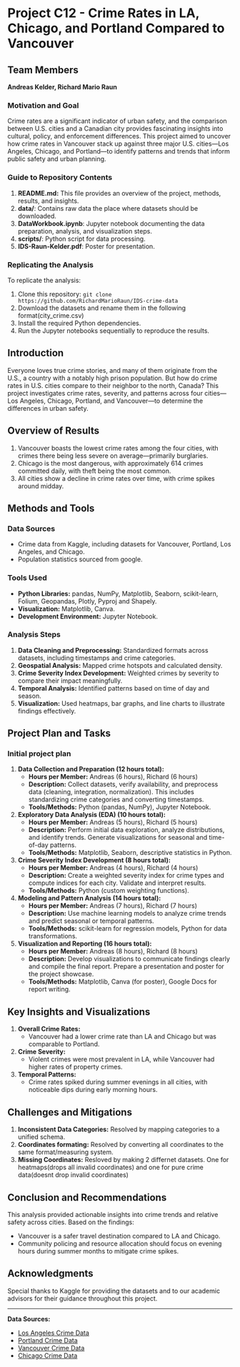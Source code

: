 # Project C12 - Crime Rates in LA, Chicago, and Portland Compared to Vancouver

## Team Members

**Andreas Kelder, Richard Mario Raun**

### Motivation and Goal

Crime rates are a significant indicator of urban safety, and the comparison between U.S. cities and a Canadian city provides fascinating insights into cultural, policy, and enforcement differences. This project aimed to uncover how crime rates in Vancouver stack up against three major U.S. cities—Los Angeles, Chicago, and Portland—to identify patterns and trends that inform public safety and urban planning.

### Guide to Repository Contents

1. **README.md:** This file provides an overview of the project, methods, results, and insights.
2. **data/**: Contains raw data the place where datasets should be downloaded.
3. **DataWorkbook.ipynb**: Jupyter notebook documenting the data preparation, analysis, and visualization steps.
4. **scripts/**: Python script for data processing.
5. **IDS-Raun-Kelder.pdf**: Poster for presentation.

### Replicating the Analysis

To replicate the analysis:

1. Clone this repository: `git clone https://github.com/RichardMarioRaun/IDS-crime-data`
2. Download the datasets and rename them in the following format(city_crime.csv)
3. Install the required Python dependencies.
4. Run the Jupyter notebooks sequentially to reproduce the results.

## Introduction

Everyone loves true crime stories, and many of them originate from the U.S., a country with a notably high prison population. But how do crime rates in U.S. cities compare to their neighbor to the north, Canada? This project investigates crime rates, severity, and patterns across four cities—Los Angeles, Chicago, Portland, and Vancouver—to determine the differences in urban safety.

## Overview of Results

1. Vancouver boasts the lowest crime rates among the four cities, with crimes there being less severe on average—primarily burglaries.
2. Chicago is the most dangerous, with approximately 614 crimes committed daily, with theft being the most common.
3. All cities show a decline in crime rates over time, with crime spikes around midday.

## Methods and Tools

### **Data Sources**

- Crime data from Kaggle, including datasets for Vancouver, Portland, Los Angeles, and Chicago.
- Population statistics sourced from google.

### **Tools Used**

- **Python Libraries:** pandas, NumPy, Matplotlib, Seaborn, scikit-learn, Folium, Geopandas, Plotly, Pyproj and Shapely.
- **Visualization:** Matplotlib, Canva.
- **Development Environment:** Jupyter Notebook.

### **Analysis Steps**

1. **Data Cleaning and Preprocessing:** Standardized formats across datasets, including timestamps and crime categories.
2. **Geospatial Analysis:** Mapped crime hotspots and calculated density.
3. **Crime Severity Index Development:** Weighted crimes by severity to compare their impact meaningfully.
4. **Temporal Analysis:** Identified patterns based on time of day and season.
5. **Visualization:** Used heatmaps, bar graphs, and line charts to illustrate findings effectively.

## Project Plan and Tasks

### Initial project plan

1. **Data Collection and Preparation (12 hours total):**  
   - **Hours per Member:** Andreas (6 hours), Richard (6 hours)  
   - **Description:** Collect datasets, verify availability, and preprocess data (cleaning, integration, normalization). This includes standardizing crime categories and converting timestamps.  
   - **Tools/Methods:** Python (pandas, NumPy), Jupyter Notebook.  
2. **Exploratory Data Analysis (EDA) (10 hours total):**  
   - **Hours per Member:** Andreas (5 hours), Richard (5 hours)  
   - **Description:** Perform initial data exploration, analyze distributions, and identify trends. Generate visualizations for seasonal and time-of-day patterns.  
   - **Tools/Methods:** Matplotlib, Seaborn, descriptive statistics in Python.  
3. **Crime Severity Index Development (8 hours total):**  
   - **Hours per Member:** Andreas (4 hours), Richard (4 hours)  
   - **Description:** Create a weighted severity index for crime types and compute indices for each city. Validate and interpret results.  
   - **Tools/Methods:** Python (custom weighting functions).  
4. **Modeling and Pattern Analysis (14 hours total):**  
   - **Hours per Member:** Andreas (7 hours), Richard (7 hours)  
   - **Description:** Use machine learning models to analyze crime trends and predict seasonal or temporal patterns.  
   - **Tools/Methods:** scikit-learn for regression models, Python for data transformations.  
5. **Visualization and Reporting (16 hours total):**  
   - **Hours per Member:** Andreas (8 hours), Richard (8 hours)  
   - **Description:** Develop visualizations to communicate findings clearly and compile the final report. Prepare a presentation and poster for the project showcase.  
   - **Tools/Methods:** Matplotlib, Canva (for poster), Google Docs for report writing.

## Key Insights and Visualizations

1. **Overall Crime Rates:**
   - Vancouver had a lower crime rate than LA and Chicago but was comparable to Portland.
2. **Crime Severity:**
   - Violent crimes were most prevalent in LA, while Vancouver had higher rates of property crimes.
3. **Temporal Patterns:**
   - Crime rates spiked during summer evenings in all cities, with noticeable dips during early morning hours.

## Challenges and Mitigations

1. **Inconsistent Data Categories:** Resolved by mapping categories to a unified schema.
2. **Coordinates formating:** Resolved by converting all coordinates to the same format/measuring system.
3. **Missing Coordinates:** Resloved by making 2 differnet datasets. One for heatmaps(drops all invalid coordinates) and one for pure crime data(doesnt drop invalid coordinates)

## Conclusion and Recommendations

This analysis provided actionable insights into crime trends and relative safety across cities. Based on the findings:

- Vancouver is a safer travel destination compared to LA and Chicago.
- Community policing and resource allocation should focus on evening hours during summer months to mitigate crime spikes.

## Acknowledgments

Special thanks to Kaggle for providing the datasets and to our academic advisors for their guidance throughout this project.

---
**Data Sources:**

- [Los Angeles Crime Data](https://www.kaggle.com/datasets/middlehigh/los-angeles-crime-data-from-2000?select=Chicage+Crime+Data.csv)  
- [Portland Crime Data](https://www.kaggle.com/datasets/michaellindsay/portland-crime)  
- [Vancouver Crime Data](https://www.kaggle.com/datasets/tcashion/vancouver-bc-crime-dataset?select=crimedata_csv_AllNeighbourhoods_AllYears.csv)  
- [Chicago Crime Data](https://www.kaggle.com/datasets/adelanseur/crimes-2001-to-present-chicago?resource=download)
